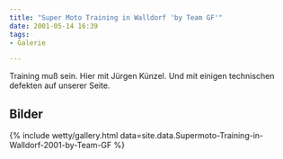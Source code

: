 ```yaml
---
title: "Super Moto Training in Walldorf 'by Team GF'"
date: 2001-05-14 16:39
tags: 
- Galerie

---
```

Training muß sein. Hier mit Jürgen Künzel. Und mit einigen technischen defekten auf unserer Seite. 

<!--more-->

## Bilder

{% include wetty/gallery.html data=site.data.Supermoto-Training-in-Walldorf-2001-by-Team-GF %}